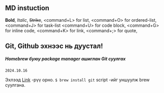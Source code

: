 ## MD instuction

**Bold**, _Italic_, ~~Strike~~,
<command+L> for list, <command+O> for ordered-list, <command+J> for task-list
<command+U> for code block, <command+G> for inline code,
<command+K> for link, <command+;> for quote,

## Git, Github эхнээс нь дуустал!

##### Homebrew буюу package manager ашиглан Git суулгах

`2024.10.16`

Эхлээд [Link](https://git-scm.com/downloads/mac) -рүү орно. `$ brew install git` script -ийг уншуулж brew суулгана.

